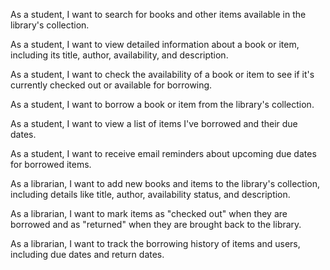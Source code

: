 As a student, I want to search for books and other items available in the library's collection.

As a student, I want to view detailed information about a book or item, including its title, author, availability, and description.

As a student, I want to check the availability of a book or item to see if it's currently checked out or available for borrowing.

As a student, I want to borrow a book or item from the library's collection.

As a student, I want to view a list of items I've borrowed and their due dates.

As a student, I want to receive email reminders about upcoming due dates for borrowed items.

As a librarian, I want to add new books and items to the library's collection, including details like title, author, availability status, and description.

As a librarian, I want to mark items as "checked out" when they are borrowed and as "returned" when they are brought back to the library.

As a librarian, I want to track the borrowing history of items and users, including due dates and return dates.